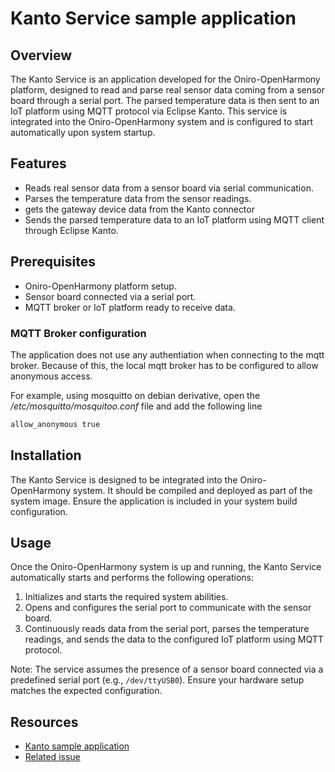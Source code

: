 # Kanto Service sample application

## Overview
The Kanto Service is an application developed for the Oniro-OpenHarmony platform, designed to read and parse real sensor data coming from a sensor board through a serial port. The parsed temperature data is then sent to an IoT platform using MQTT protocol via Eclipse Kanto. This service is integrated into the Oniro-OpenHarmony system and is configured to start automatically upon system startup.

## Features
- Reads real sensor data from a sensor board via serial communication.
- Parses the temperature data from the sensor readings.
- gets the gateway device data from the Kanto connector 
- Sends the parsed temperature data to an IoT platform using MQTT client through Eclipse Kanto.

## Prerequisites
- Oniro-OpenHarmony platform setup.
- Sensor board connected via a serial port.
- MQTT broker or IoT platform ready to receive data.

### MQTT Broker configuration
The application does not use any authentiation when connecting to the mqtt broker. Because of this, the local mqtt broker has to be configured to allow anonymous access.

For example, using mosquitto on debian derivative, open the */etc/mosquitto/mosquitoo.conf* file and add the following line

```bash
allow_anonymous true
```

## Installation
The Kanto Service is designed to be integrated into the Oniro-OpenHarmony system. It should be compiled and deployed as part of the system image. Ensure the application is included in your system build configuration.

## Usage
Once the Oniro-OpenHarmony system is up and running, the Kanto Service automatically starts and performs the following operations:
1. Initializes and starts the required system abilities.
2. Opens and configures the serial port to communicate with the sensor board.
3. Continuously reads data from the serial port, parses the temperature readings, and sends the data to the configured IoT platform using MQTT protocol.

Note: The service assumes the presence of a sensor board connected via a predefined serial port (e.g., `/dev/ttyUSB0`). Ensure your hardware setup matches the expected configuration.

## Resources
- [Kanto sample application](https://github.com/bosch-io/kanto-example-applications/tree/1-cpp-telemetry/temperature-sensor)
- [Related issue](https://gitlab.eclipse.org/eclipse/oniro-core/ohos-planning/-/issues/44)
